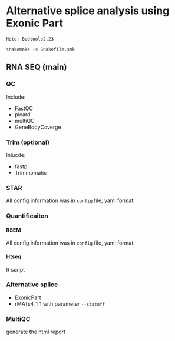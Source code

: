 
# Alternative splice analysis using Exonic Part


`Note: Bedtools2.23`



```shell
snakemake -s Snakefile.smk
```

## RNA SEQ (main)

### QC

Include:
 - FastQC
 - picard
 - multiQC
 - GeneBodyCoverge

### Trim (optional)

Inlucde:

 - fastp
 - Trimmomatic

### STAR

All config information was in `config` file, yaml format.

### Quantificaiton

#### RSEM

All config information was in `config` file, yaml format.

#### Htseq

R script

### Alternative splice

 - [ExonicPart](https://github.com/LuChenLab/MeDAS)
 - rMATs4_1_1 with parameter `--statoff`

### MultiQC

generate the html report


